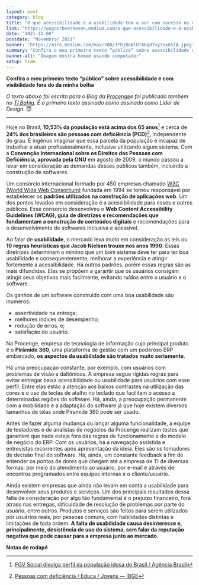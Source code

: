 ```yaml
---
layout: post
category: blog
title: "O que acessibilidade e a usabilidade tem a ver com sucesso no uso de softwares de gestão"
link: "https://wagnerbeethoven.medium.com/o-que-acessibilidade-e-a-usabilidade-tem-a-ver-com-sucesso-no-uso-de-softwares-de-gest%C3%A3o-e28d13435751"
date: "2021-11-08"
postdate: "Novembro/ 2021"
banner: "https://miro.medium.com/max/700/1*hjNoWlUTm6q8Tvy3sxG5lA.jpeg"
summary: "Confira o meu primeiro texto “público” sobre acessibilidade e com visibilidade fora do da minha bolha"
banner-alt: "Imagem mostra homem usando computador"
setup: hide
---
```


**Confira o meu primeiro texto “público” sobre acessibilidade e com visibilidade fora do da minha bolha**

*O texto abaixo foi escrito para o Blog da [Procenge](https://procenge.com.br/acessibilidade-e-usabilidade-sucesso-no-uso-de-softwares-de-gestao/)e foi publicado também no [TI Bahia](https://tibahia.com/artigos/o-que-acessibilidade-e-a-usabilidade-tem-a-ver-com-sucesso-no-uso-de-softwares-de-gestao/). É o primeiro texto assinado como assinado como Líder de Design.* 😇

---

Hoje no Brasil, **10,53% da população está acima dos 65 anos**[^1] e cerca de **24% dos brasileiros são pessoas com deficiência (PCD)**[^2], independente do grau. É ingênuo imaginar que essa parcela da população é incapaz de trabalhar e atuar profissionalmente, inclusive utilizando algum sistema. Com a **Convenção Internacional sobre os Direitos das Pessoas com Deficiência, aprovada pela ONU** em agosto de 2009, o mundo passou a levar em consideração as demandas desses públicos também, incluindo a construção de softwares.

Um consórcio internacional formado por 450 empresas chamado [W3C (World Wide Web Consortium)](https://www.w3.org/Consortium/) fundada em 1994 se tornou responsável por estabelecer os **padrões utilizados na construção de aplicações web**. Um dos pontos levados em consideração é a acessibilidade para esses e outros públicos. Esse consorcio desenvolveu o **Web Content Accessibility Guidelines (WCAG), guia de diretrizes e recomendações que fundamentam a construção de conteúdos digitais** e recomendações para o desenvolvimento de softwares inclusiva e acessível.

Ao falar de **usabilidade**, o mercado leva muito em consideração as leis ou **10 regras heurísticas que Jacob Nielsen trouxe nos anos 1990**. Essas diretrizes determinam o mínimo que um bom sistema deve ter para ter boa usabilidade e consequentemente, melhorar a experiência e atingir fortemente a acessibilidade. Há outros padrões, porém essas regras são as mais difundidas. Elas se propõem a garantir que os usuários consigam atingir seus objetivos mais facilmente, evitando ruídos entre o usuário e o software.

Os ganhos de um software construído com uma boa usabilidade são inúmeros:

* assertividade na entrega;
* melhores índices de desempenho;
* redução de erros, e;
* satisfação do usuário.

Na Procenge, empresa de tecnologia de informação cujo principal produto é o **Pirâmide 360**, uma plataforma de gestão com um poderoso ERP embarcado, **os aspectos da usabilidade são tratados muito seriamente**.

Há uma preocupação constante, por exemplo, com usuários com problemas de visão e daltônicos. A empresa segue rígidas regras para evitar entregar baixa acessibilidade ou usabilidade para usuários com esse perfil. Entre elas estão a atenção aos baixos contrastes na utilização das cores e o uso de teclas de atalho no teclado que facilitam o acesso a determinadas regiões do software. Há, ainda, a preocupação permanente com a mobilidade e a adaptação do software já que hoje existem diversos tamanhos de telas onde Piramide 360 pode ser usado.

Antes de fazer alguma mudança ou lançar alguma funcionalidade, a equipe de testadores e de analistas de negócios da Procenge realizam testes que garantem que nada esteja fora das regras de funcionamento e do modelo de negócio do ERP. Com os usuários, há a navegação assistida e entrevistas recorrentes após apresentação da ideia. Eles são os tomadores de decisão final do software. Há, ainda, um constante feedback a fim de entender os pontos de dores que chegam até a empresa de TI de diversas formas: por meio do atendimento ao usuário, por e-mail e através de encontros programados entre equipes internas e o cliente/usuário.

Ainda existem empresas que ainda não levam em conta a usabilidade para desenvolver seus produtos e serviços. Um dos principais resultados dessa falta de consideração por algo tão fundamental é o prejuízo financeiro, fora atraso nas entregas, dificuldade de resolução de problemas por parte do usuário, entre outros. Produtos e serviços são feitos para serem utilizados por usuários reais, por pessoas comuns, com habilidades distintas e limitações de toda ordem. **A falta de usabilidade causa desinteresse e, principalmente, desistência de uso do sistema, sem falar da reputação negativa que pode causar para a empresa junto ao mercado**.

**Notas de rodapé**

[^1]: [FGV Social divulga perfil da população idosa do Brasil / Agência Brasil](https://agenciabrasil.ebc.com.br/saude/noticia/2020-04/brasileiros-com-65-anos-ou-mais-sao-10-53-da-populacao-diz-FGV)
[^2]: [Pessoas com deficiência / Educa / Jovens — IBGE](https://educa.ibge.gov.br/jovens/conheca-o-brasil/populacao/20551-pessoas-com-deficiencia.html)
